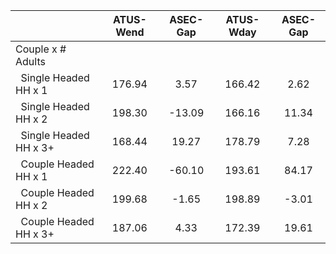 
|                      |    ATUS-Wend |     ASEC-Gap |    ATUS-Wday |     ASEC-Gap |
| -------------------- | :----------: | :----------: | :----------: | :----------: |
| Couple x # Adults    |              |              |              |              |
| &nbsp;&nbsp;Single Headed HH x 1 |       176.94 |         3.57 |       166.42 |         2.62 |
| &nbsp;&nbsp;Single Headed HH x 2 |       198.30 |       -13.09 |       166.16 |        11.34 |
| &nbsp;&nbsp;Single Headed HH x 3+ |       168.44 |        19.27 |       178.79 |         7.28 |
| &nbsp;&nbsp;Couple Headed HH x 1 |       222.40 |       -60.10 |       193.61 |        84.17 |
| &nbsp;&nbsp;Couple Headed HH x 2 |       199.68 |        -1.65 |       198.89 |        -3.01 |
| &nbsp;&nbsp;Couple Headed HH x 3+ |       187.06 |         4.33 |       172.39 |        19.61 |


